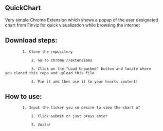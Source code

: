 ## QuickChart
Very simple Chrome Extension which shows a popup of the user designated chart from Finviz for quick visualization while browsing the internet

## Download steps:

		    1. Clone the repository

                2. Go to chrome://extensions
								
                3. Click on the "Load Unpacked" button and locate where you cloned this repo and upload this file
									
                4. Pin it and then use it to your hearts content!
                
## How to use:

		    1. Input the ticker you so desire to view the chart of 
								
                2. Click submit or just press enter 
								
                3. Voila! 
                
		
	
